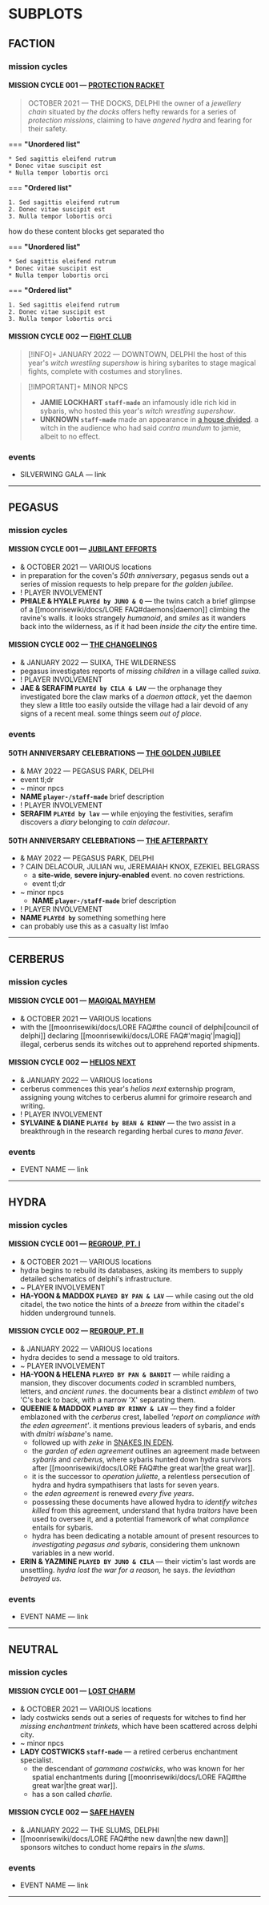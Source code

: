 # SUBPLOTS

## FACTION
### mission cycles

#### MISSION CYCLE 001 — [PROTECTION RACKET](https://moon-rise.boards.net/thread/41/)
> OCTOBER 2021 — THE DOCKS, DELPHI
> the owner of a *jewellery chain* situated by *the docks* offers hefty rewards for a series of *protection missions*, claiming to have *angered hydra* and fearing for their safety.

=== **"Unordered list"**

    * Sed sagittis eleifend rutrum
    * Donec vitae suscipit est
    * Nulla tempor lobortis orci

=== **"Ordered list"**

    1. Sed sagittis eleifend rutrum
    2. Donec vitae suscipit est
    3. Nulla tempor lobortis orci


how do these content blocks get separated tho 

=== **"Unordered list"**

    * Sed sagittis eleifend rutrum
    * Donec vitae suscipit est
    * Nulla tempor lobortis orci

=== **"Ordered list"**

    1. Sed sagittis eleifend rutrum
    2. Donec vitae suscipit est
    3. Nulla tempor lobortis orci

#### MISSION CYCLE 002 — [FIGHT CLUB](https://moon-rise.boards.net/thread/294/)
> [!INFO]+ JANUARY 2022 — DOWNTOWN, DELPHI
> the host of this year's *witch wrestling supershow* is hiring sybarites to stage magical fights, complete with costumes and storylines.

> [!IMPORTANT]+ MINOR NPCS
> - **JAMIE LOCKHART `staff-made`** an infamously idle rich kid in sybaris, who hosted this year's *witch wrestling supershow*.
> - **UNKNOWN `staff-made`** made an appearance in [a house divided](https://moon-rise.boards.net/thread/318/house-divided). a witch in the audience who had said *contra mundum* to jamie, albeit to no effect.


### events

- SILVERWING GALA — link

---
## PEGASUS
### mission cycles

#### MISSION CYCLE 001 — [JUBILANT EFFORTS](https://moon-rise.boards.net/thread/40/)
- & OCTOBER 2021 — VARIOUS locations
- in preparation for the coven's *50th anniversary*, pegasus sends out a series of mission requests to help prepare for *the golden jubilee*.
- ! PLAYER INVOLVEMENT
- **PHIALE & HYALE `PLAYEd by JUNO & Q`** — the twins catch a brief glimpse of a [[moonrisewiki/docs/LORE FAQ#daemons|daemon]] climbing the ravine's walls. it looks strangely *humanoid*, and *smiles* as it wanders back into the wilderness, as if it had been *inside the city* the entire time.

#### MISSION CYCLE 002 — [THE CHANGELINGS](https://moon-rise.boards.net/thread/293/)
- & JANUARY 2022 — SUIXA, THE WILDERNESS
- pegasus investigates reports of *missing children* in a village called *suixa*.
- ! PLAYER INVOLVEMENT
- **JAE & SERAFIM `PLAYEd by CILA & LAV`** — the orphanage they investigated bore the claw marks of a *daemon attack*, yet the daemon they slew a little too easily outside the village had a lair devoid of any signs of a recent meal. some things seem *out of place*. 

### events

#### 50TH ANNIVERSARY CELEBRATIONS — [THE GOLDEN JUBILEE](https://moon-rise.boards.net/thread/532/)
- & MAY 2022 — PEGASUS PARK, DELPHI
- event tl;dr
- ~ minor npcs
- **NAME `player-/staff-made`** brief description
- ! PLAYER INVOLVEMENT
- **SERAFIM `PLAYEd by lav`**  — while enjoying the festivities, serafim discovers a *diary* belonging to *cain delacour*.

#### 50TH ANNIVERSARY CELEBRATIONS — [THE AFTERPARTY](https://moon-rise.boards.net/thread/557/)
- & MAY 2022 — PEGASUS PARK, DELPHI
- ? CAIN DELACOUR, JULIAN wu, JEREMAIAH KNOX, EZEKIEL BELGRASS
	- a **site-wide**, **severe injury-enabled** event. no coven restrictions.
	- event tl;dr
- ~ minor npcs
	- **NAME `player-/staff-made`** brief description
- ! PLAYER INVOLVEMENT
- **NAME `PLAYEd by`**  something something here
- can probably use this as a casualty list lmfao

---
## CERBERUS
### mission cycles

#### MISSION CYCLE 001 — [MAGIQAL MAYHEM](https://moon-rise.boards.net/thread/38/)
- & OCTOBER 2021 — VARIOUS locations
- with the [[moonrisewiki/docs/LORE FAQ#the council of delphi|council of delphi]] declaring [[moonrisewiki/docs/LORE FAQ#'magiq'|magiq]] illegal, cerberus sends its witches out to apprehend reported shipments.

#### MISSION CYCLE 002 — [HELIOS NEXT](https://moon-rise.boards.net/thread/292/)
- & JANUARY 2022 — VARIOUS locations
- cerberus commences this year's *helios next* externship program, assigning young witches to cerberus alumni for grimoire research and writing.
 - ! PLAYER INVOLVEMENT
- **SYLVAINE & DIANE `PLAYEd by BEAN & RINNY`** — the two assist in a breakthrough in the research regarding herbal cures to *mana fever*.

### events

- EVENT NAME — link

---

## HYDRA
### mission cycles

#### MISSION CYCLE 001 — [REGROUP, PT. I](https://moon-rise.boards.net/thread/39/)
- & OCTOBER 2021 — VARIOUS locations
- hydra begins to rebuild its databases, asking its members to supply detailed schematics of delphi's infrastructure.
- ~ PLAYER INVOLVEMENT
- **HA-YOON & MADDOX `PLAYED BY PAN & LAV`** — while casing out the old citadel, the two notice the hints of a *breeze* from within the citadel's hidden underground tunnels.

#### MISSION CYCLE 002 — [REGROUP, PT. II](https://moon-rise.boards.net/thread/291/)
- & JANUARY 2022 — VARIOUS locations
- hydra decides to send a message to old traitors. 
- ~ PLAYER INVOLVEMENT
- **HA-YOON & HELENA `PLAYED BY PAN & BANDIT`** — while raiding a mansion, they discover documents *coded* in scrambled numbers, letters, and *ancient runes*. the documents bear a distinct *emblem* of two 'C's back to back, with a narrow 'X' separating them.
- **QUEENIE & MADDOX `PLAYED BY RINNY & LAV`** — they find a folder emblazoned with the *cerberus* crest, labelled *'report on compliance with the eden agreement'*. it mentions previous leaders of sybaris, and ends with *dmitri wisbane*'s name.
	- followed up with *zeke* in [SNAKES IN EDEN](https://moon-rise.boards.net/thread/1245/).
	- the *garden of eden agreement* outlines an agreement made between *sybaris* and *cerberus*, where sybaris hunted down hydra survivors after [[moonrisewiki/docs/LORE FAQ#the great war|the great war]].
	- it is the successor to *operation juliette*, a relentless persecution of hydra and hydra sympathisers that lasts for seven years.
	- the *eden agreement* is renewed *every five years*.
	- possessing these documents have allowed hydra to *identify witches killed* from this agreement, understand that hydra *traitors* have been used to oversee it, and a potential framework of what *compliance* entails for sybaris.
	- hydra has been dedicating a notable amount of present resources to *investigating pegasus and sybaris*, considering them unknown variables in a new world.
- **ERIN & YAZMINE `PLAYED BY JUNO & CILA`** — their victim's last words are unsettling. *hydra lost the war for a reason,* he says. *the leviathan betrayed us.*

### events

- EVENT NAME — link

---
## NEUTRAL
### mission cycles

#### MISSION CYCLE 001 — [LOST CHARM](https://moon-rise.boards.net/thread/42/)
- & OCTOBER 2021 — VARIOUS locations
- lady costwicks sends out a series of requests for witches to find her *missing enchantment trinkets*, which have been scattered across delphi city.
- ~ minor npcs
- **LADY COSTWICKS `staff-made`** — a retired cerberus enchantment specialist. 
	- the descendant of *gammana costwicks*, who was known for her spatial enchantments during [[moonrisewiki/docs/LORE FAQ#the great war|the great war]].
	- has a son called *charlie*.

#### MISSION CYCLE 002 — [SAFE HAVEN](https://moon-rise.boards.net/thread/313/)
- & JANUARY 2022 — THE SLUMS, DELPHI
- [[moonrisewiki/docs/LORE FAQ#the new dawn|the new dawn]] sponsors witches to conduct home repairs in *the slums*.

### events

- EVENT NAME — link

---

